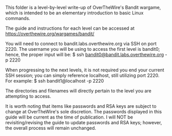 This folder is a level-by-level write-up of OverTheWire's Bandit wargame, which is intended to be an elementary introduction to basic Linux commands.

The guide and instructions for each level can be accessed at https://overthewire.org/wargames/bandit/

You will need to connect to bandit.labs.overthewire.org via SSH on port 2220. The username you will be using to access the first level is bandit0; hence, the proper input will be: $ ssh bandit0@bandit.labs.overthewire.org -p 2220

When progressing to the next levels, it is not required you end your current SSH session; you can simply reference localhost, still utilizing port 2220. For example: $ ssh bandit1@localhost -p 2220

The directories and filenames will directly pertain to the level you are attempting to access.

It is worth noting that items like passwords and RSA keys are subject to change at OverTheWire's sole discretion. The passwords displayed in this guide will be current as the time of publication. I will NOT be revisiting/revising the guide to update passwords and RSA keys; however, the overall process will remain unchanged.
